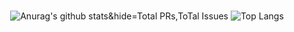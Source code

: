 
<div align="center">

#
![Anurag's github stats](https://github-readme-stats.vercel.app/api?username=seoyeonne&show_icons=true&theme=graywhite)&hide=Total PRs,ToTal Issues
![Top Langs](https://github-readme-stats.vercel.app/api/top-langs/?username=seoyeonne&layout=compact&theme=graywhite)

</div>
